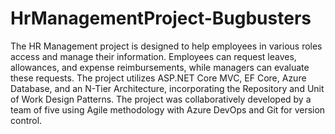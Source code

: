# HrManagementProject-Bugbusters

The HR Management project is designed to help employees in various roles access and manage their information.
Employees can request leaves, allowances, and expense reimbursements, while managers can evaluate these requests.
The project utilizes ASP.NET Core MVC, EF Core, Azure Database, and an N-Tier Architecture, incorporating the Repository and Unit of Work Design Patterns.
The project was collaboratively developed by a team of five using Agile methodology with Azure DevOps and Git for version control.
